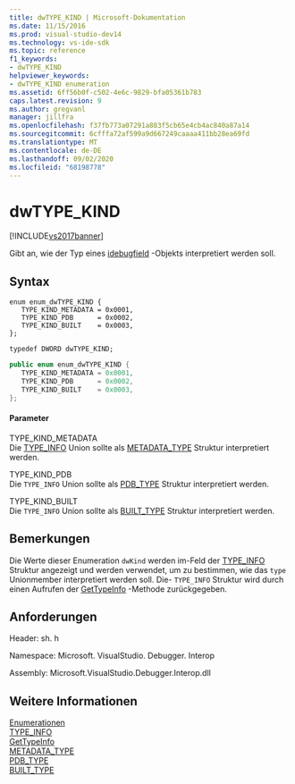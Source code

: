 ```yaml
---
title: dwTYPE_KIND | Microsoft-Dokumentation
ms.date: 11/15/2016
ms.prod: visual-studio-dev14
ms.technology: vs-ide-sdk
ms.topic: reference
f1_keywords:
- dwTYPE_KIND
helpviewer_keywords:
- dwTYPE_KIND enumeration
ms.assetid: 6ff56b0f-c502-4e6c-9829-bfa05361b783
caps.latest.revision: 9
ms.author: gregvanl
manager: jillfra
ms.openlocfilehash: f37fb773a07291a883f5cb65e4cb4ac840a87a14
ms.sourcegitcommit: 6cfffa72af599a9d667249caaaa411bb28ea69fd
ms.translationtype: MT
ms.contentlocale: de-DE
ms.lasthandoff: 09/02/2020
ms.locfileid: "68198778"
---
```

# <a name="dwtype_kind"></a>dwTYPE_KIND
[!INCLUDE[vs2017banner](../../../includes/vs2017banner.md)]

Gibt an, wie der Typ eines [idebugfield](../../../extensibility/debugger/reference/idebugfield.md) -Objekts interpretiert werden soll.  
  
## <a name="syntax"></a>Syntax  
  
```cpp#  
enum enum_dwTYPE_KIND {  
   TYPE_KIND_METADATA = 0x0001,  
   TYPE_KIND_PDB      = 0x0002,  
   TYPE_KIND_BUILT    = 0x0003,  
};  
  
typedef DWORD dwTYPE_KIND;  
```  
  
```csharp  
public enum enum_dwTYPE_KIND {  
   TYPE_KIND_METADATA = 0x0001,  
   TYPE_KIND_PDB      = 0x0002,  
   TYPE_KIND_BUILT    = 0x0003,  
};  
```  
  
#### <a name="parameters"></a>Parameter  
 TYPE_KIND_METADATA  
 Die [TYPE_INFO](../../../extensibility/debugger/reference/type-info.md) Union sollte als [METADATA_TYPE](../../../extensibility/debugger/reference/metadata-type.md) Struktur interpretiert werden.  
  
 TYPE_KIND_PDB  
 Die `TYPE_INFO` Union sollte als [PDB_TYPE](../../../extensibility/debugger/reference/pdb-type.md) Struktur interpretiert werden.  
  
 TYPE_KIND_BUILT  
 Die `TYPE_INFO` Union sollte als [BUILT_TYPE](../../../extensibility/debugger/reference/built-type.md) Struktur interpretiert werden.  
  
## <a name="remarks"></a>Bemerkungen  
 Die Werte dieser Enumeration `dwKind` werden im-Feld der [TYPE_INFO](../../../extensibility/debugger/reference/type-info.md) Struktur angezeigt und werden verwendet, um zu bestimmen, wie das `type` Unionmember interpretiert werden soll. Die- `TYPE_INFO` Struktur wird durch einen Aufrufen der [GetTypeInfo](../../../extensibility/debugger/reference/idebugfield-gettypeinfo.md) -Methode zurückgegeben.  
  
## <a name="requirements"></a>Anforderungen  
 Header: sh. h  
  
 Namespace: Microsoft. VisualStudio. Debugger. Interop  
  
 Assembly: Microsoft.VisualStudio.Debugger.Interop.dll  
  
## <a name="see-also"></a>Weitere Informationen  
 [Enumerationen](../../../extensibility/debugger/reference/enumerations-visual-studio-debugging.md)   
 [TYPE_INFO](../../../extensibility/debugger/reference/type-info.md)   
 [GetTypeInfo](../../../extensibility/debugger/reference/idebugfield-gettypeinfo.md)   
 [METADATA_TYPE](../../../extensibility/debugger/reference/metadata-type.md)   
 [PDB_TYPE](../../../extensibility/debugger/reference/pdb-type.md)   
 [BUILT_TYPE](../../../extensibility/debugger/reference/built-type.md)
